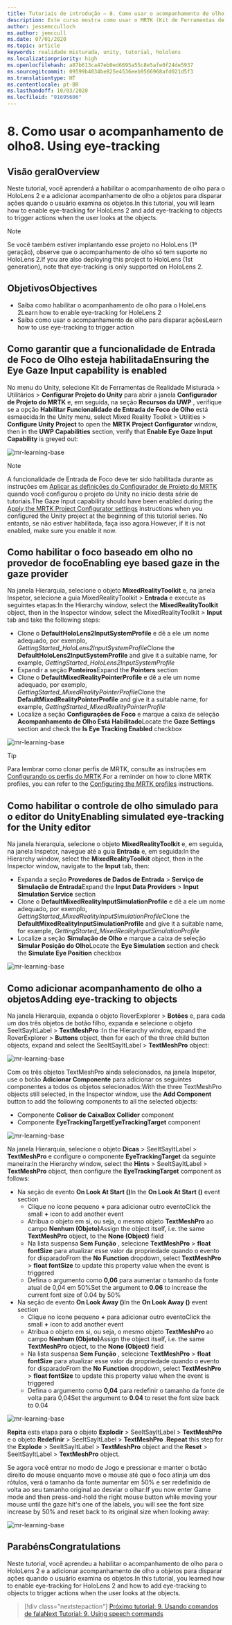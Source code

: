 ```yaml
---
title: Tutoriais de introdução – 8. Como usar o acompanhamento de olho
description: Este curso mostra como usar o MRTK (Kit de Ferramentas de Realidade Misturada) para criar um aplicativo de realidade misturada.
author: jessemcculloch
ms.author: jemccull
ms.date: 07/01/2020
ms.topic: article
keywords: realidade misturada, unity, tutorial, hololens
ms.localizationpriority: high
ms.openlocfilehash: a87b613ca47eb0ed6695a55c8e5afe0f24de5937
ms.sourcegitcommit: 09599b4034be825e4536eeb9566968afd021d5f3
ms.translationtype: HT
ms.contentlocale: pt-BR
ms.lasthandoff: 10/03/2020
ms.locfileid: "91695606"
---
```

# <a name="8-using-eye-tracking"></a><span data-ttu-id="d15c6-105">8. Como usar o acompanhamento de olho</span><span class="sxs-lookup"><span data-stu-id="d15c6-105">8. Using eye-tracking</span></span>

## <a name="overview"></a><span data-ttu-id="d15c6-106">Visão geral</span><span class="sxs-lookup"><span data-stu-id="d15c6-106">Overview</span></span>

<span data-ttu-id="d15c6-107">Neste tutorial, você aprenderá a habilitar o acompanhamento de olho para o HoloLens 2 e a adicionar acompanhamento de olho a objetos para disparar ações quando o usuário examina os objetos.</span><span class="sxs-lookup"><span data-stu-id="d15c6-107">In this tutorial, you will learn how to enable eye-tracking for HoloLens 2 and add eye-tracking to objects to trigger actions when the user looks at the objects.</span></span>

> [!NOTE]
> <span data-ttu-id="d15c6-108">Se você também estiver implantando esse projeto no HoloLens (1ª geração), observe que o acompanhamento de olho só tem suporte no HoloLens 2.</span><span class="sxs-lookup"><span data-stu-id="d15c6-108">If you are also deploying this project to HoloLens (1st generation), note that eye-tracking is only supported on HoloLens 2.</span></span>

## <a name="objectives"></a><span data-ttu-id="d15c6-109">Objetivos</span><span class="sxs-lookup"><span data-stu-id="d15c6-109">Objectives</span></span>

* <span data-ttu-id="d15c6-110">Saiba como habilitar o acompanhamento de olho para o HoleLens 2</span><span class="sxs-lookup"><span data-stu-id="d15c6-110">Learn how to enable eye-tracking for HoleLens 2</span></span>
* <span data-ttu-id="d15c6-111">Saiba como usar o acompanhamento de olho para disparar ações</span><span class="sxs-lookup"><span data-stu-id="d15c6-111">Learn how to use eye-tracking to trigger action</span></span>

## <a name="ensuring-the-eye-gaze-input-capability-is-enabled"></a><span data-ttu-id="d15c6-112">Como garantir que a funcionalidade de Entrada de Foco de Olho esteja habilitada</span><span class="sxs-lookup"><span data-stu-id="d15c6-112">Ensuring the Eye Gaze Input capability is enabled</span></span>

<span data-ttu-id="d15c6-113">No menu do Unity, selecione Kit de Ferramentas de Realidade Misturada > Utilitários > **Configurar Projeto do Unity** para abrir a janela **Configurador de Projeto do MRTK** e, em seguida, na seção **Recursos da UWP** , verifique se a opção **Habilitar Funcionalidade de Entrada de Foco de Olho** está esmaecida:</span><span class="sxs-lookup"><span data-stu-id="d15c6-113">In the Unity menu, select Mixed Reality Toolkit > Utilities > **Configure Unity Project** to open the **MRTK Project Configurator** window, then in the **UWP Capabilities** section, verify that **Enable Eye Gaze Input Capability** is greyed out:</span></span>

![mr-learning-base](images/mr-learning-base/base-08-section1-step1-1.png)

> [!NOTE]
> <span data-ttu-id="d15c6-115">A funcionalidade de Entrada de Foco deve ter sido habilitada durante as instruções em [Aplicar as definições do Configurador de Projeto do MRTK](mr-learning-base-02.md#1-apply-the-mrtk-project-configurator-settings) quando você configurou o projeto do Unity no início desta série de tutoriais.</span><span class="sxs-lookup"><span data-stu-id="d15c6-115">The Gaze Input capability should have been enabled during the [Apply the MRTK Project Configurator settings](mr-learning-base-02.md#1-apply-the-mrtk-project-configurator-settings) instructions when you configured the Unity project at the beginning of this tutorial series.</span></span> <span data-ttu-id="d15c6-116">No entanto, se não estiver habilitada, faça isso agora.</span><span class="sxs-lookup"><span data-stu-id="d15c6-116">However, if it is not enabled, make sure you enable it now.</span></span>

## <a name="enabling-eye-based-gaze-in-the-gaze-provider"></a><span data-ttu-id="d15c6-117">Como habilitar o foco baseado em olho no provedor de foco</span><span class="sxs-lookup"><span data-stu-id="d15c6-117">Enabling eye based gaze in the gaze provider</span></span>

<span data-ttu-id="d15c6-118">Na janela Hierarquia, selecione o objeto **MixedRealityToolkit** e, na janela Inspetor, selecione a guia MixedRealityToolkit > **Entrada** e execute as seguintes etapas:</span><span class="sxs-lookup"><span data-stu-id="d15c6-118">In the Hierarchy window, select the **MixedRealityToolkit** object, then in the Inspector window, select the MixedRealityToolkit > **Input** tab and take the following steps:</span></span>

* <span data-ttu-id="d15c6-119">Clone o **DefaultHoloLens2InputSystemProfile** e dê a ele um nome adequado, por exemplo, _GettingStarted_HoloLens2InputSystemProfile_</span><span class="sxs-lookup"><span data-stu-id="d15c6-119">Clone the **DefaultHoloLens2InputSystemProfile** and give it a suitable name, for example, _GettingStarted_HoloLens2InputSystemProfile_</span></span>
* <span data-ttu-id="d15c6-120">Expandir a seção **Ponteiros**</span><span class="sxs-lookup"><span data-stu-id="d15c6-120">Expand the **Pointers** section</span></span>
* <span data-ttu-id="d15c6-121">Clone o **DefaultMixedRealityPointerProfile** e dê a ele um nome adequado, por exemplo, _GettingStarted_MixedRealityPointerProfile_</span><span class="sxs-lookup"><span data-stu-id="d15c6-121">Clone the **DefaultMixedRealityPointerProfile** and give it a suitable name, for example, _GettingStarted_MixedRealityPointerProfile_</span></span>
* <span data-ttu-id="d15c6-122">Localize a seção **Configurações de Foco** e marque a caixa de seleção **Acompanhamento de Olho Está Habilitado**</span><span class="sxs-lookup"><span data-stu-id="d15c6-122">Locate the **Gaze Settings** section and check the **Is Eye Tracking Enabled** checkbox</span></span>

![mr-learning-base](images/mr-learning-base/base-08-section2-step1-1.png)

> [!TIP]
> <span data-ttu-id="d15c6-124">Para lembrar como clonar perfis de MRTK, consulte as instruções em [Configurando os perfis do MRTK](mr-learning-base-03.md).</span><span class="sxs-lookup"><span data-stu-id="d15c6-124">For a reminder on how to clone MRTK profiles, you can refer to the [Configuring the MRTK profiles](mr-learning-base-03.md) instructions.</span></span>

## <a name="enabling-simulated-eye-tracking-for-the-unity-editor"></a><span data-ttu-id="d15c6-125">Como habilitar o controle de olho simulado para o editor do Unity</span><span class="sxs-lookup"><span data-stu-id="d15c6-125">Enabling simulated eye-tracking for the Unity editor</span></span>

<span data-ttu-id="d15c6-126">Na janela hierarquia, selecione o objeto **MixedRealityToolkit** e, em seguida, na janela Inspetor, navegue até a guia **Entrada** e, em seguida:</span><span class="sxs-lookup"><span data-stu-id="d15c6-126">In the Hierarchy window, select the **MixedRealityToolkit** object, then in the Inspector window, navigate to the **Input** tab, then:</span></span>

* <span data-ttu-id="d15c6-127">Expanda a seção **Provedores de Dados de Entrada** > **Serviço de Simulação de Entrada**</span><span class="sxs-lookup"><span data-stu-id="d15c6-127">Expand the **Input Data Providers** > **Input Simulation Service** section</span></span>
* <span data-ttu-id="d15c6-128">Clone o **DefaultMixedRealityInputSimulationProfile** e dê a ele um nome adequado, por exemplo, _GettingStarted_MixedRealityInputSimulationProfile_</span><span class="sxs-lookup"><span data-stu-id="d15c6-128">Clone the **DefaultMixedRealityInputSimulationProfile** and give it a suitable name, for example, _GettingStarted_MixedRealityInputSimulationProfile_</span></span>
* <span data-ttu-id="d15c6-129">Localize a seção **Simulação de Olho** e marque a caixa de seleção **Simular Posição do Olho**</span><span class="sxs-lookup"><span data-stu-id="d15c6-129">Locate the **Eye Simulation** section and check the **Simulate Eye Position** checkbox</span></span>

![mr-learning-base](images/mr-learning-base/base-08-section3-step1-1.png)

## <a name="adding-eye-tracking-to-objects"></a><span data-ttu-id="d15c6-131">Como adicionar acompanhamento de olho a objetos</span><span class="sxs-lookup"><span data-stu-id="d15c6-131">Adding eye-tracking to objects</span></span>

<span data-ttu-id="d15c6-132">Na janela Hierarquia, expanda o objeto RoverExplorer > **Botões** e, para cada um dos três objetos de botão filho, expanda e selecione o objeto SeeItSayItLabel > **TextMeshPro** :</span><span class="sxs-lookup"><span data-stu-id="d15c6-132">In the Hierarchy window, expand the RoverExplorer > **Buttons** object, then for each of the three child button objects, expand and select the SeeItSayItLabel > **TextMeshPro** object:</span></span>

![mr-learning-base](images/mr-learning-base/base-08-section4-step1-1.png)

<span data-ttu-id="d15c6-134">Com os três objetos TextMeshPro ainda selecionados, na janela Inspetor, use o botão **Adicionar Componente** para adicionar os seguintes componentes a todos os objetos selecionados:</span><span class="sxs-lookup"><span data-stu-id="d15c6-134">With the three TextMeshPro objects still selected, in the Inspector window, use the **Add Component** button to add the following components to all the selected objects:</span></span>

* <span data-ttu-id="d15c6-135">Componente **Colisor de Caixa**</span><span class="sxs-lookup"><span data-stu-id="d15c6-135">**Box Collider** component</span></span>
* <span data-ttu-id="d15c6-136">Componente **EyeTrackingTarget**</span><span class="sxs-lookup"><span data-stu-id="d15c6-136">**EyeTrackingTarget** component</span></span>

![mr-learning-base](images/mr-learning-base/base-08-section4-step1-2.png)

<span data-ttu-id="d15c6-138">Na janela Hierarquia, selecione o objeto **Dicas** > SeeItSayItLabel > **TextMeshPro** e configure o componente **EyeTrackingTarget** da seguinte maneira:</span><span class="sxs-lookup"><span data-stu-id="d15c6-138">In the Hierarchy window, select the **Hints** > SeeItSayItLabel > **TextMeshPro** object, then configure the **EyeTrackingTarget** component as follows:</span></span>

* <span data-ttu-id="d15c6-139">Na seção de evento **On Look At Start ()**</span><span class="sxs-lookup"><span data-stu-id="d15c6-139">In the **On Look At Start ()** event section</span></span>
  * <span data-ttu-id="d15c6-140">Clique no ícone pequeno **+** para adicionar outro evento</span><span class="sxs-lookup"><span data-stu-id="d15c6-140">Click the small **+** icon to add another event</span></span>
  * <span data-ttu-id="d15c6-141">Atribua o objeto em si, ou seja, o mesmo objeto **TextMeshPro** ao campo **Nenhum (Objeto)**</span><span class="sxs-lookup"><span data-stu-id="d15c6-141">Assign the object itself, i.e. the same **TextMeshPro** object, to the **None (Object)** field</span></span>
  * <span data-ttu-id="d15c6-142">Na lista suspensa **Sem Função** , selecione **TextMeshPro** > **float fontSize** para atualizar esse valor da propriedade quando o evento for disparado</span><span class="sxs-lookup"><span data-stu-id="d15c6-142">From the **No Function** dropdown, select **TextMeshPro** > **float fontSize** to update this property value when the event is triggered</span></span>
  * <span data-ttu-id="d15c6-143">Defina o argumento como **0,06** para aumentar o tamanho da fonte atual de 0,04 em 50%</span><span class="sxs-lookup"><span data-stu-id="d15c6-143">Set the argument to **0.06** to increase the current font size of 0.04 by 50%</span></span>
* <span data-ttu-id="d15c6-144">Na seção de evento **On Look Away ()**</span><span class="sxs-lookup"><span data-stu-id="d15c6-144">In the **On Look Away ()** event section</span></span>
  * <span data-ttu-id="d15c6-145">Clique no ícone pequeno **+** para adicionar outro evento</span><span class="sxs-lookup"><span data-stu-id="d15c6-145">Click the small **+** icon to add another event</span></span>
  * <span data-ttu-id="d15c6-146">Atribua o objeto em si, ou seja, o mesmo objeto **TextMeshPro** ao campo **Nenhum (Objeto)**</span><span class="sxs-lookup"><span data-stu-id="d15c6-146">Assign the object itself, i.e. the same **TextMeshPro** object, to the **None (Object)** field</span></span>
  * <span data-ttu-id="d15c6-147">Na lista suspensa **Sem Função** , selecione **TextMeshPro** > **float fontSize** para atualizar esse valor da propriedade quando o evento for disparado</span><span class="sxs-lookup"><span data-stu-id="d15c6-147">From the **No Function** dropdown, select **TextMeshPro** > **float fontSize** to update this property value when the event is triggered</span></span>
  * <span data-ttu-id="d15c6-148">Defina o argumento como **0,04** para redefinir o tamanho da fonte de volta para 0,04</span><span class="sxs-lookup"><span data-stu-id="d15c6-148">Set the argument to **0.04** to reset the font size back to 0.04</span></span>

![mr-learning-base](images/mr-learning-base/base-08-section4-step1-3.png)

<span data-ttu-id="d15c6-150">**Repita** esta etapa para o objeto **Explodir** > SeeItSayItLabel > **TextMeshPro** e o objeto **Redefinir** > SeeItSayItLabel > **TextMeshPro** .</span><span class="sxs-lookup"><span data-stu-id="d15c6-150">**Repeat** this step for the **Explode** > SeeItSayItLabel > **TextMeshPro** object and the **Reset** > SeeItSayItLabel > **TextMeshPro** object.</span></span>

<span data-ttu-id="d15c6-151">Se agora você entrar no modo de Jogo e pressionar e manter o botão direito do mouse enquanto move o mouse até que o foco atinja um dos rótulos, verá o tamanho da fonte aumentar em 50% e ser redefinido de volta ao seu tamanho original ao desviar o olhar:</span><span class="sxs-lookup"><span data-stu-id="d15c6-151">If you now enter Game mode and then press-and-hold the right mouse button while moving your mouse until the gaze hit's one of the labels, you will see the font size increase by 50% and reset back to its original size when looking away:</span></span>

![mr-learning-base](images/mr-learning-base/base-08-section4-step1-4.png)

## <a name="congratulations"></a><span data-ttu-id="d15c6-153">Parabéns</span><span class="sxs-lookup"><span data-stu-id="d15c6-153">Congratulations</span></span>

<span data-ttu-id="d15c6-154">Neste tutorial, você aprendeu a habilitar o acompanhamento de olho para o HoloLens 2 e a adicionar acompanhamento de olho a objetos para disparar ações quando o usuário examina os objetos.</span><span class="sxs-lookup"><span data-stu-id="d15c6-154">In this tutorial, you learned how to enable eye-tracking for HoloLens 2 and how to add eye-tracking to objects to trigger actions when the user looks at the objects.</span></span>

> [!div class="nextstepaction"]
> [<span data-ttu-id="d15c6-155">Próximo tutorial: 9. Usando comandos de fala</span><span class="sxs-lookup"><span data-stu-id="d15c6-155">Next Tutorial: 9. Using speech commands</span></span>](mr-learning-base-09.md)